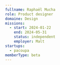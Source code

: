 ```yaml
---
fullname: Raphaël Mucha
role: Product designer
domaine: Design
missions:
  - start: 2024-01-22
    end: 2024-05-31
    status: independent
    employer: Malt
startups:
  - pacoupa
memberType: beta
---
```


